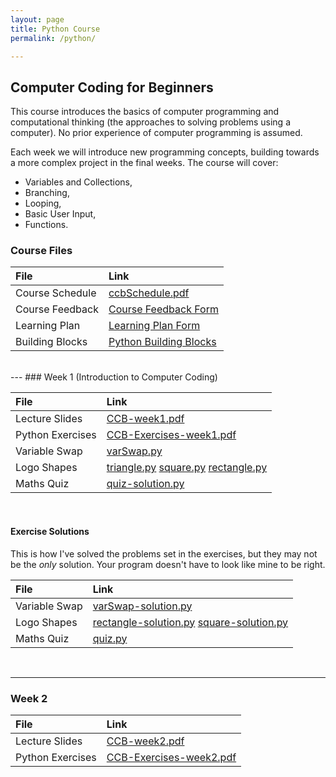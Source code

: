 ```yaml
---
layout: page
title: Python Course
permalink: /python/

---
```

Computer Coding for Beginners
------------------------

This course introduces the basics of computer programming and computational thinking (the approaches to solving problems using a computer). No prior experience of computer programming is assumed.

Each week we will introduce new programming concepts, building towards a more complex project in the final weeks. The course will cover:
* Variables and Collections,
* Branching,
* Looping,
* Basic User Input,
* Functions.

### Course Files


| File          | Link       |
|:------------- |:------------- |
| Course Schedule |  [ccbSchedule.pdf](/files/yorkLearningCourses/ccb/ccbSchedule.pdf) |
| Course Feedback | [Course Feedback Form](https://docs.google.com/forms/d/1rmJKDG0gt1gb8t6u_yMYcom1fJ7soDdQNoD8YdjRsSA/edit?usp=sharing)
| Learning Plan    | [Learning Plan Form](https://goo.gl/forms/StwXNC1aJvQZ4PUD3)
| Building Blocks | [Python Building Blocks](/files/yorkLearningCourses/ccb/buildingBlocks.pdf)|

<br>
---
### Week 1 (Introduction to Computer Coding)


| File          | Link       |
|:------------- |:------------- |
| Lecture Slides| [CCB-week1.pdf](/files/yorkLearningCourses/ccb/week1/CCB-week1.pdf) |
| Python Exercises | [CCB-Exercises-week1.pdf](/files/yorkLearningCourses/ccb/week1/CCB-Exercises-week1.pdf) |
| Variable Swap |  [varSwap.py](/files/yorkLearningCourses/ccb/week1/varSwap.py)      |
| Logo Shapes   | [triangle.py](/files/yorkLearningCourses/ccb/week1/triangle.py) [square.py](/files/yorkLearningCourses/ccb/week1/square.py) [rectangle.py](/files/yorkLearningCourses/ccb/week1/rectangle.py) |
| Maths Quiz    | [quiz-solution.py](/files/yorkLearningCourses/ccb/week1/solutions/quiz-solution.py)     |

<br>

#### Exercise Solutions

This is how I've solved the problems set in the exercises, but they may not be the _only_ solution. Your program doesn't have to look like mine to be right.

| File          | Link       |
|:------------- |:------------- |
| Variable Swap |  [varSwap-solution.py](/files/yorkLearningCourses/ccb/week1/solutions/varSwap-solution.py)      |
| Logo Shapes   | [rectangle-solution.py](/files/yorkLearningCourses/ccb/week1/solution/rectangle-solution.py) [square-solution.py](/files/yorkLearningCourses/ccb/week1/solutions/square-solution.py)  |
| Maths Quiz    | [quiz.py](/files/yorkLearningCourses/ccb/week1/quiz.py)     |


<br>

---
### Week 2

| File          | Link       |
|:------------- |:------------- |
| Lecture Slides| [CCB-week2.pdf](/files/yorkLearningCourses/ccb/week2/CCB-week2.pdf) |
| Python Exercises | [CCB-Exercises-week2.pdf](/files/yorkLearningCourses/ccb/week2/CCB-Exercises-week2.pdf) |

